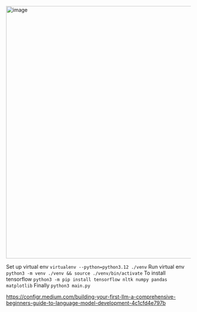 <img width="690" alt="image" src="https://github.com/user-attachments/assets/9372f097-e1d8-4131-8a86-9c4fdbc0ce44" />

Set up virtual env
`virtualenv --python=python3.12 ./venv`
Run virtual env
`python3 -m venv ./venv && source ./venv/bin/activate`
To install tensorflow
`python3 -m pip install tensorflow nltk numpy pandas matplotlib`
Finally
`python3 main.py`


https://configr.medium.com/building-your-first-llm-a-comprehensive-beginners-guide-to-language-model-development-4c1cfd4e797b
